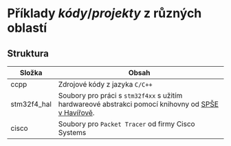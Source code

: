 # Příklady *kódy*/*projekty* z různých oblastí

## Struktura

|Složka|Obsah|
|-|-|
|ccpp| Zdrojové kódy z jazyka `C/C++`|
|stm32f4_hal|Soubory pro práci s `stm32f4xx` s užitím hardwareové abstrakci pomocí knihovny od [SPŠE v Havířově](https://github.com/spsehavirov/stm32kit).|
|cisco|Soubory pro `Packet Tracer` od firmy Cisco Systems|
